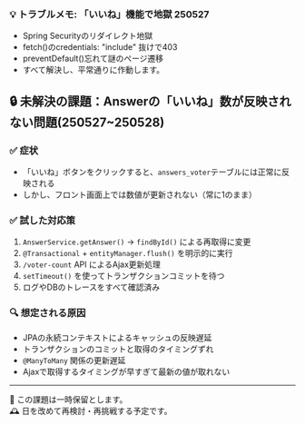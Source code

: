 ### 💡 トラブルメモ: 「いいね」機能で地獄 250527
- Spring Securityのリダイレクト地獄
- fetch()のcredentials: "include" 抜けで403
- preventDefault()忘れて謎のページ遷移
- すべて解決し、平常通りに作動します。

## 🔒 未解決の課題：Answerの「いいね」数が反映されない問題(250527~250528)

### ✅ 症状
- 「いいね」ボタンをクリックすると、`answers_voter`テーブルには正常に反映される
- しかし、フロント画面上では数値が更新されない（常に1のまま）

### ✅ 試した対応策
1. `AnswerService.getAnswer()` → `findById()` による再取得に変更
2. `@Transactional` + `entityManager.flush()` を明示的に実行
3. `/voter-count` API によるAjax更新処理
4. `setTimeout()` を使ってトランザクションコミットを待つ
5. ログやDBのトレースをすべて確認済み

### 🔍 想定される原因
- JPAの永続コンテキストによるキャッシュの反映遅延
- トランザクションのコミットと取得のタイミングずれ
- `@ManyToMany` 関係の更新遅延
- Ajaxで取得するタイミングが早すぎて最新の値が取れない

---

📌 この課題は一時保留とします。  
🕰 日を改めて再検討・再挑戦する予定です。